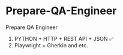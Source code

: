 # Prepare-QA-Engineer
Prepare QA Engineer
1. PYTHON + HTTP + REST API + JSON ✅
2. Playwright + Gherkin and etc.
